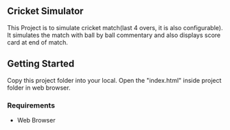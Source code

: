## Cricket Simulator
This Project is to simulate cricket match(last 4 overs, it is also configurable). It simulates the match with ball by ball commentary and also displays score card at end of match.

## Getting Started
Copy this project folder into your local. Open the "index.html" inside project folder in web browser.

### Requirements
* Web Browser